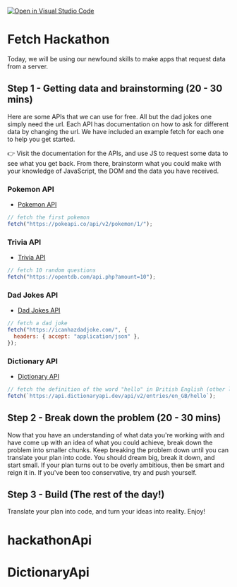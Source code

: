 [![Open in Visual Studio Code](https://classroom.github.com/assets/open-in-vscode-f059dc9a6f8d3a56e377f745f24479a46679e63a5d9fe6f495e02850cd0d8118.svg)](https://classroom.github.com/online_ide?assignment_repo_id=6453879&assignment_repo_type=AssignmentRepo)
# Fetch Hackathon

Today, we will be using our newfound skills to make apps that request data from a server.

## Step 1 - Getting data and brainstorming (20 - 30 mins)

Here are some APIs that we can use for free. All but the dad jokes one simply need the url. Each API has documentation on how to ask for different data by changing the url. We have included an example fetch for each one to help you get started.

👉 Visit the documentation for the APIs, and use JS to request some data to see what you get back. From there, brainstorm what you could make with your knowledge of JavaScript, the DOM and the data you have received.

### Pokemon API

- [Pokemon API](https://pokeapi.co/)


```js
// fetch the first pokemon
fetch("https://pokeapi.co/api/v2/pokemon/1/");
```

### Trivia API

- [Trivia API](https://opentdb.com/api_config.php)

```js
// fetch 10 random questions
fetch("https://opentdb.com/api.php?amount=10");
```

### Dad Jokes API

- [Dad Jokes API](https://icanhazdadjoke.com/api)

```js
// fetch a dad joke
fetch("https://icanhazdadjoke.com/", {
  headers: { accept: "application/json" },
});
```

### Dictionary API

- [Dictionary API](https://dictionaryapi.dev/)

```js
// fetch the definition of the word "hello" in British English (other languages available in the docs)
fetch(`https://api.dictionaryapi.dev/api/v2/entries/en_GB/hello`);
```

## Step 2 - Break down the problem (20 - 30 mins)

Now that you have an understanding of what data you're working with and have come up with an idea of what you could achieve, break down the problem into smaller chunks. Keep breaking the problem down until you can translate your plan into code. You should dream big, break it down, and start small. If your plan turns out to be overly ambitious, then be smart and reign it in. If you've been too conservative, try and push yourself.

## Step 3 - Build (The rest of the day!)

Translate your plan into code, and turn your ideas into reality. Enjoy!
# hackathonApi
# DictionaryApi
